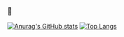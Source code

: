 ### 🌱 

[![Anurag's GitHub stats](https://github-readme-stats.vercel.app/api?username=melonpan&show_icons=true&theme=synthwave)](https://github.com/anuraghazra/github-readme-stats) 
[![Top Langs](https://github-readme-stats.vercel.app/api/top-langs/?username=melonpan&show_icons=true&theme=tokyonight)](https://github.com/anuraghazra/github-readme-stats)
